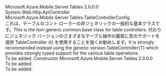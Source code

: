 <Type Name="TableController" FullName="Microsoft.Azure.Mobile.Server.Tables.TableController">
  <TypeSignature Language="C#" Value="public abstract class TableController : System.Web.Http.ApiController" />
  <TypeSignature Language="ILAsm" Value=".class public auto ansi abstract beforefieldinit TableController extends System.Web.Http.ApiController" />
  <TypeSignature Language="DocId" Value="T:Microsoft.Azure.Mobile.Server.Tables.TableController" />
  <TypeSignature Language="VB.NET" Value="Public MustInherit Class TableController&#xA;Inherits ApiController" />
  <TypeSignature Language="F#" Value="type TableController = class&#xA;    inherit ApiController" />
  <AssemblyInfo>
    <AssemblyName>Microsoft.Azure.Mobile.Server.Tables</AssemblyName>
    <AssemblyVersion>2.0.0.0</AssemblyVersion>
  </AssemblyInfo>
  <Base>
    <BaseTypeName>System.Web.Http.ApiController</BaseTypeName>
  </Base>
  <Interfaces />
  <Attributes>
    <Attribute>
      <AttributeName>Microsoft.Azure.Mobile.Server.Tables.TableControllerConfig</AttributeName>
    </Attribute>
  </Attributes>
  <Docs>
    <summary>
            <span data-ttu-id="8cab2-101">これは、テーブルのコント ローラーの非ジェネリックの一般的な基本クラスです。</span><span class="sxs-lookup"><span data-stu-id="8cab2-101">This is the non-generic common base class for table controllers.</span></span> <span data-ttu-id="8cab2-102">代わりにジェネリック バージョンのさまざまなテーブル操作の厳密に型のサポートを提供 TableController {t} を使用することを強くお勧めします。</span><span class="sxs-lookup"><span data-stu-id="8cab2-102">It is strongly recommended instead using the generic version TableController{T} which provides strongly typed support for the various table operations.</span></span>
            </summary>
    <remarks>To be added.</remarks>
  </Docs>
  <Members>
    <Member MemberName=".ctor">
      <MemberSignature Language="C#" Value="protected TableController ();" />
      <MemberSignature Language="ILAsm" Value=".method familyhidebysig specialname rtspecialname instance void .ctor() cil managed" />
      <MemberSignature Language="DocId" Value="M:Microsoft.Azure.Mobile.Server.Tables.TableController.#ctor" />
      <MemberSignature Language="VB.NET" Value="Protected Sub New ()" />
      <MemberType>Constructor</MemberType>
      <AssemblyInfo>
        <AssemblyName>Microsoft.Azure.Mobile.Server.Tables</AssemblyName>
        <AssemblyVersion>2.0.0.0</AssemblyVersion>
      </AssemblyInfo>
      <Parameters />
      <Docs>
        <summary>To be added.</summary>
        <remarks>To be added.</remarks>
      </Docs>
    </Member>
  </Members>
</Type>